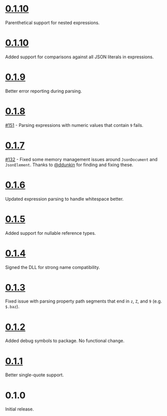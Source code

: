 # [0.1.10](https://github.com/gregsdennis/json-everything/pull/158)

Parenthetical support for nested expressions.

# [0.1.10](https://github.com/gregsdennis/json-everything/pull/157)

Added support for comparisons against all JSON literals in expressions.

# [0.1.9](https://github.com/gregsdennis/json-everything/pull/155)

Better error reporting during parsing.

# [0.1.8](https://github.com/gregsdennis/json-everything/pull/150)

[#151](https://github.com/gregsdennis/json-everything/pull/151) - Parsing expressions with numeric values that contain `9` fails.

# [0.1.7](https://github.com/gregsdennis/json-everything/pull/133)

[#132](https://github.com/gregsdennis/json-everything/pull/132) - Fixed some memory management issues around `JsonDocument` and `JsonElement`.  Thanks to [@ddunkin](https://github.com/ddunkin) for finding and fixing these.

# [0.1.6](https://github.com/gregsdennis/json-everything/pull/122)

Updated expression parsing to handle whitespace better.

# [0.1.5](https://github.com/gregsdennis/json-everything/pull/75)

Added support for nullable reference types.

# [0.1.4](https://github.com/gregsdennis/json-everything/pull/61)

Signed the DLL for strong name compatibility.

# [0.1.3](https://github.com/gregsdennis/json-everything/pull/???)

Fixed issue with parsing property path segments that end in `z`, `Z`, and `9` (e.g. `$.baz`).

# [0.1.2](https://github.com/gregsdennis/json-everything/pull/45)

Added debug symbols to package.  No functional change.

# [0.1.1](https://github.com/gregsdennis/json-everything/pull/13)

Better single-quote support.

# 0.1.0

Initial release.